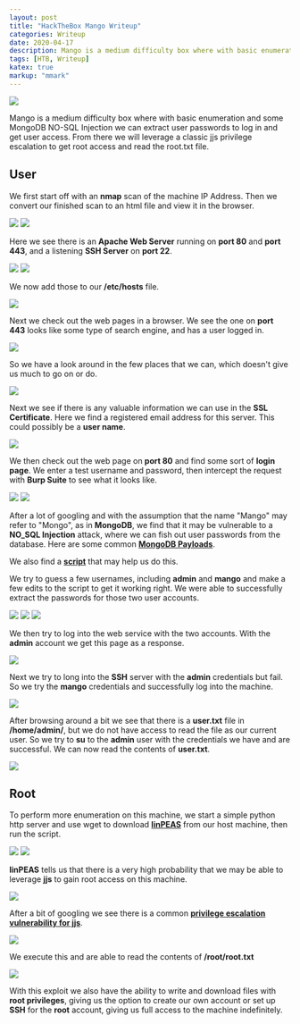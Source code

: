 ```yaml
---
layout: post
title: "HackTheBox Mango Writeup"
categories: Writeup
date: 2020-04-17
description: Mango is a medium difficulty box where with basic enumeration and some MongoDB NO-SQL Injection we can extract user passwords to log in and get user access. From there we will leverage a classic jjs privilege escalation to get root access and read the root.txt file.
tags: [HTB, Writeup]
katex: true
markup: "mmark"
---
```


![](/static/images/mango/mango.png)

Mango is a medium difficulty box where with basic enumeration and some MongoDB NO-SQL Injection we can extract user passwords to log in and get user access. From there we will leverage a classic jjs privilege escalation to get root access and read the root.txt file.


## User
We first start off with an **nmap** scan of the machine IP Address. Then we convert our finished scan to an html file and view it in the browser.

![](/static/images/mango/pics/user/1.png)
![](/static/images/mango/pics/user/2.png)


Here we see there is an **Apache Web Server** running on **port 80** and **port 443**, and a listening **SSH Server** on **port 22**.

![](/static/images/mango/pics/user/3.png)
![](/static/images/mango/pics/user/4.png)


We now add those to our **/etc/hosts** file.

![](/static/images/mango/pics/user/5.png)


Next we check out the web pages in a browser. We see the one on **port 443** looks like some type of search engine, and has a user logged in.

![](/static/images/mango/pics/user/6.png)


So we have a look around in the few places that we can, which doesn't give us much to go on or do.

![](/static/images/mango/pics/user/7.png)


Next we see if there is any valuable information we can use in the **SSL Certificate**. Here we find a registered email address for this server. This could possibly be a **user name**.

![](/static/images/mango/pics/user/13.png)


We then check out the web page on **port 80** and find some sort of **login page**. We enter a test username and password, then intercept the request with **Burp Suite** to see what it looks like.

![](/static/images/mango/pics/user/10.png)
![](/static/images/mango/pics/user/9.png)


After a lot of googling and with the assumption that the name "Mango" may refer to "Mongo", as in **MongoDB**, we find that it may be vulnerable to a **NO_SQL Injection** attack, where we can fish out user passwords from the database. Here are some common [**MongoDB Payloads**](https://github.com/swisskyrepo/PayloadsAllTheThings/tree/master/NoSQL%20Injection#mongodb-payloads).

We also find a [**script**](https://blog.0daylabs.com/2016/09/05/mongo-db-password-extraction-mmactf-100/) that may help us do this.

We try to guess a few usernames, including **admin** and **mango** and make a few edits to the script to get it working right. We were able to successfully extract the passwords for those two user accounts.

![](/static/images/mango/pics/user/12.png)
![](/static/images/mango/pics/user/14.png)
![](/static/images/mango/pics/user/15.png)


We then try to log into the web service with the two accounts. With the **admin** account we get this page as a response.

![](/static/images/mango/pics/user/16.png)


Next we try to long into the **SSH** server with the **admin** credentials but fail. So we try the **mango** credentials and successfully log into the machine.

![](/static/images/mango/pics/user/17.png)


After browsing around a bit we see that there is a **user.txt** file in **/home/admin/**, but we do not have access to read the file as our current user. So we try to **su** to the **admin** user with the credentials we have and are successful. We can now read the contents of **user.txt**.

![](/static/images/mango/pics/user/18.png)


## Root
To perform more enumeration on this machine, we start a simple python http server and use wget to download [**linPEAS**](https://github.com/carlospolop/privilege-escalation-awesome-scripts-suite/tree/master/linPEAS) from our host machine, then run the script.

![](/static/images/mango/pics/root/1.png)
![](/static/images/mango/pics/root/3.png)


**linPEAS** tells us that there is a very high probability that we may be able to leverage **jjs** to gain root access on this machine.

![](/static/images/mango/pics/root/4.png)


After a bit of googling we see there is a common [**privilege escalation vulnerability for jjs**](https://gtfobins.github.io/gtfobins/jjs/).

![](/static/images/mango/pics/root/5.png)


We execute this and are able to read the contents of **/root/root.txt**

![](/static/images/mango/pics/root/6.png)


With this exploit we also have the ability to write and download files with **root privileges**, giving us the option to create our own account or set up **SSH** for the **root** account, giving us full access to the machine indefinitely.